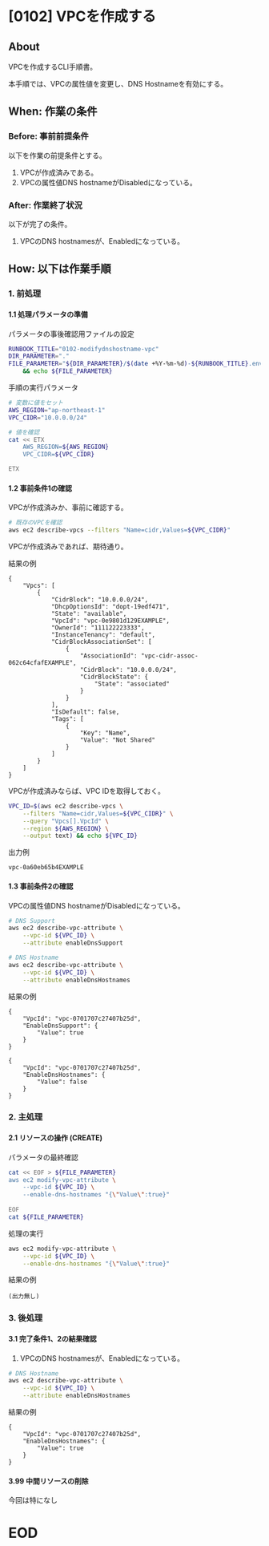 # [0102] VPCを作成する

## About
VPCを作成するCLI手順書。

本手順では、VPCの属性値を変更し、DNS Hostnameを有効にする。


## When: 作業の条件

### Before: 事前前提条件

以下を作業の前提条件とする。
1. VPCが作成済みである。
1. VPCの属性値DNS hostnameがDisabledになっている。

### After: 作業終了状況

以下が完了の条件。
1. VPCのDNS hostnamesが、Enabledになっている。


## How: 以下は作業手順

### 1. 前処理

#### 1.1 処理パラメータの準備

パラメータの事後確認用ファイルの設定

```bash
RUNBOOK_TITLE="0102-modifydnshostname-vpc"
DIR_PARAMETER="."
FILE_PARAMETER="${DIR_PARAMETER}/$(date +%Y-%m-%d)-${RUNBOOK_TITLE}.env" \
    && echo ${FILE_PARAMETER}
```

手順の実行パラメータ
```bash
# 変数に値をセット
AWS_REGION="ap-northeast-1"
VPC_CIDR="10.0.0.0/24"
```

```bash
# 値を確認
cat << ETX
    AWS_REGION=${AWS_REGION}
    VPC_CIDR=${VPC_CIDR}

ETX
```


#### 1.2 事前条件1の確認

VPCが作成済みか、事前に確認する。

```bash
# 既存のVPCを確認
aws ec2 describe-vpcs --filters "Name=cidr,Values=${VPC_CIDR}"
```

VPCが作成済みであれば、期待通り。

結果の例
```output
{
    "Vpcs": [
        {
            "CidrBlock": "10.0.0.0/24",
            "DhcpOptionsId": "dopt-19edf471",
            "State": "available",
            "VpcId": "vpc-0e9801d129EXAMPLE",
            "OwnerId": "111122223333",
            "InstanceTenancy": "default",
            "CidrBlockAssociationSet": [
                {
                    "AssociationId": "vpc-cidr-assoc-062c64cfafEXAMPLE",
                    "CidrBlock": "10.0.0.0/24",
                    "CidrBlockState": {
                        "State": "associated"
                    }
                }
            ],
            "IsDefault": false,
            "Tags": [
                {
                    "Key": "Name",
                    "Value": "Not Shared"
                }
            ]
        }
    ]
}
```

VPCが作成済みならば、VPC IDを取得しておく。

```bash
VPC_ID=$(aws ec2 describe-vpcs \
    --filters "Name=cidr,Values=${VPC_CIDR}" \
    --query "Vpcs[].VpcId" \
    --region ${AWS_REGION} \
    --output text) && echo ${VPC_ID}
```

出力例
```output
vpc-0a60eb65b4EXAMPLE
```


#### 1.3 事前条件2の確認

VPCの属性値DNS hostnameがDisabledになっている。

```bash
# DNS Support
aws ec2 describe-vpc-attribute \
    --vpc-id ${VPC_ID} \
    --attribute enableDnsSupport

# DNS Hostname
aws ec2 describe-vpc-attribute \
    --vpc-id ${VPC_ID} \
    --attribute enableDnsHostnames
```

結果の例
```output
{
    "VpcId": "vpc-0701707c27407b25d",
    "EnableDnsSupport": {
        "Value": true
    }
}
```
```output
{
    "VpcId": "vpc-0701707c27407b25d",
    "EnableDnsHostnames": {
        "Value": false
    }
}
```

### 2. 主処理

#### 2.1 リソースの操作 (CREATE)

パラメータの最終確認

```bash
cat << EOF > ${FILE_PARAMETER}
aws ec2 modify-vpc-attribute \
    --vpc-id ${VPC_ID} \
    --enable-dns-hostnames "{\"Value\":true}"
        
EOF
cat ${FILE_PARAMETER}
```

処理の実行

```bash
aws ec2 modify-vpc-attribute \
    --vpc-id ${VPC_ID} \
    --enable-dns-hostnames "{\"Value\":true}"
```

結果の例
```output
(出力無し)
```

### 3. 後処理

#### 3.1 完了条件1、2の結果確認

1. VPCのDNS hostnamesが、Enabledになっている。

```bash
# DNS Hostname
aws ec2 describe-vpc-attribute \
    --vpc-id ${VPC_ID} \
    --attribute enableDnsHostnames
```

結果の例
```output
{
    "VpcId": "vpc-0701707c27407b25d",
    "EnableDnsHostnames": {
        "Value": true
    }
}
```


#### 3.99 中間リソースの削除

今回は特になし

# EOD
